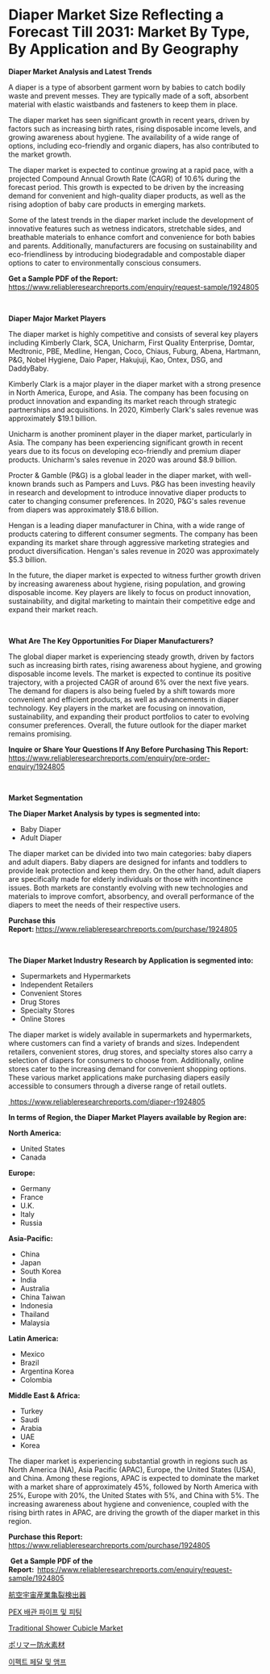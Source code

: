 <p><h1>Diaper Market Size Reflecting a Forecast Till 2031: Market By Type, By Application and By Geography</h1></p><p><strong>Diaper Market Analysis and Latest Trends</strong></p>
<p><p>A diaper is a type of absorbent garment worn by babies to catch bodily waste and prevent messes. They are typically made of a soft, absorbent material with elastic waistbands and fasteners to keep them in place.</p><p>The diaper market has seen significant growth in recent years, driven by factors such as increasing birth rates, rising disposable income levels, and growing awareness about hygiene. The availability of a wide range of options, including eco-friendly and organic diapers, has also contributed to the market growth.</p><p>The diaper market is expected to continue growing at a rapid pace, with a projected Compound Annual Growth Rate (CAGR) of 10.6% during the forecast period. This growth is expected to be driven by the increasing demand for convenient and high-quality diaper products, as well as the rising adoption of baby care products in emerging markets.</p><p>Some of the latest trends in the diaper market include the development of innovative features such as wetness indicators, stretchable sides, and breathable materials to enhance comfort and convenience for both babies and parents. Additionally, manufacturers are focusing on sustainability and eco-friendliness by introducing biodegradable and compostable diaper options to cater to environmentally conscious consumers.</p></p>
<p><strong>Get a Sample PDF of the Report:&nbsp;</strong> <a href="https://www.reliableresearchreports.com/enquiry/request-sample/1924805">https://www.reliableresearchreports.com/enquiry/request-sample/1924805</a></p>
<p>&nbsp;</p>
<p><strong>Diaper Major Market Players</strong></p>
<p><p>The diaper market is highly competitive and consists of several key players including Kimberly Clark, SCA, Unicharm, First Quality Enterprise, Domtar, Medtronic, PBE, Medline, Hengan, Coco, Chiaus, Fuburg, Abena, Hartmann, P&G, Nobel Hygiene, Daio Paper, Hakujuji, Kao, Ontex, DSG, and DaddyBaby.</p><p>Kimberly Clark is a major player in the diaper market with a strong presence in North America, Europe, and Asia. The company has been focusing on product innovation and expanding its market reach through strategic partnerships and acquisitions. In 2020, Kimberly Clark's sales revenue was approximately $19.1 billion.</p><p>Unicharm is another prominent player in the diaper market, particularly in Asia. The company has been experiencing significant growth in recent years due to its focus on developing eco-friendly and premium diaper products. Unicharm's sales revenue in 2020 was around $8.9 billion.</p><p>Procter & Gamble (P&G) is a global leader in the diaper market, with well-known brands such as Pampers and Luvs. P&G has been investing heavily in research and development to introduce innovative diaper products to cater to changing consumer preferences. In 2020, P&G's sales revenue from diapers was approximately $18.6 billion.</p><p>Hengan is a leading diaper manufacturer in China, with a wide range of products catering to different consumer segments. The company has been expanding its market share through aggressive marketing strategies and product diversification. Hengan's sales revenue in 2020 was approximately $5.3 billion.</p><p>In the future, the diaper market is expected to witness further growth driven by increasing awareness about hygiene, rising population, and growing disposable income. Key players are likely to focus on product innovation, sustainability, and digital marketing to maintain their competitive edge and expand their market reach.</p></p>
<p>&nbsp;</p>
<p><strong>What Are The Key Opportunities For Diaper Manufacturers?</strong></p>
<p><p>The global diaper market is experiencing steady growth, driven by factors such as increasing birth rates, rising awareness about hygiene, and growing disposable income levels. The market is expected to continue its positive trajectory, with a projected CAGR of around 6% over the next five years. The demand for diapers is also being fueled by a shift towards more convenient and efficient products, as well as advancements in diaper technology. Key players in the market are focusing on innovation, sustainability, and expanding their product portfolios to cater to evolving consumer preferences. Overall, the future outlook for the diaper market remains promising.</p></p>
<p><strong>Inquire or Share Your Questions If Any Before Purchasing This Report:</strong> <a href="https://www.reliableresearchreports.com/enquiry/pre-order-enquiry/1924805">https://www.reliableresearchreports.com/enquiry/pre-order-enquiry/1924805</a></p>
<p>&nbsp;</p>
<p><strong>Market Segmentation</strong></p>
<p><strong>The Diaper Market Analysis by types is segmented into:</strong></p>
<p><ul><li>Baby Diaper</li><li>Adult Diaper</li></ul></p>
<p><p>The diaper market can be divided into two main categories: baby diapers and adult diapers. Baby diapers are designed for infants and toddlers to provide leak protection and keep them dry. On the other hand, adult diapers are specifically made for elderly individuals or those with incontinence issues. Both markets are constantly evolving with new technologies and materials to improve comfort, absorbency, and overall performance of the diapers to meet the needs of their respective users.</p></p>
<p><strong>Purchase this Report:&nbsp;</strong><a href="https://www.reliableresearchreports.com/purchase/1924805">https://www.reliableresearchreports.com/purchase/1924805</a></p>
<p>&nbsp;</p>
<p><strong>The Diaper Market Industry Research by Application is segmented into:</strong></p>
<p><ul><li>Supermarkets and Hypermarkets</li><li>Independent Retailers</li><li>Convenient Stores</li><li>Drug Stores</li><li>Specialty Stores</li><li>Online Stores</li></ul></p>
<p><p>The diaper market is widely available in supermarkets and hypermarkets, where customers can find a variety of brands and sizes. Independent retailers, convenient stores, drug stores, and specialty stores also carry a selection of diapers for consumers to choose from. Additionally, online stores cater to the increasing demand for convenient shopping options. These various market applications make purchasing diapers easily accessible to consumers through a diverse range of retail outlets.</p></p>
<p><a href="https://www.reliableresearchreports.com/diaper-r1924805">&nbsp;https://www.reliableresearchreports.com/diaper-r1924805</a></p>
<p><strong>In terms of Region, the Diaper Market Players available by Region are:</strong></p>
<p>
    <p> <strong> North America: </strong>
        <ul>
            <li>United States</li>
            <li>Canada</li>
        </ul>
        </p> 
    <p> <strong> Europe: </strong>
        <ul>
            <li>Germany</li>
            <li>France</li>
            <li>U.K.</li>
            <li>Italy</li>
            <li>Russia</li>
        </ul>
        </p> 
    <p> <strong> Asia-Pacific: </strong>
        <ul>
            <li>China</li>
            <li>Japan</li>
            <li>South Korea</li>
            <li>India</li>
            <li>Australia</li>
            <li>China Taiwan</li>
            <li>Indonesia</li>
            <li>Thailand</li>
            <li>Malaysia</li>
        </ul>
        </p> 
    <p> <strong> Latin America: </strong>
        <ul>
            <li>Mexico</li>
            <li>Brazil</li>
            <li>Argentina Korea</li>
            <li>Colombia</li>
        </ul>
        </p> 
    <p> <strong> Middle East & Africa: </strong>
        <ul>
            <li>Turkey</li>
            <li>Saudi</li>
            <li>Arabia</li>
            <li>UAE</li>
            <li>Korea</li>
        </ul>
    </p>
    </p>
<p><p>The diaper market is experiencing substantial growth in regions such as North America (NA), Asia Pacific (APAC), Europe, the United States (USA), and China. Among these regions, APAC is expected to dominate the market with a market share of approximately 45%, followed by North America with 25%, Europe with 20%, the United States with 5%, and China with 5%. The increasing awareness about hygiene and convenience, coupled with the rising birth rates in APAC, are driving the growth of the diaper market in this region.</p></p>
<p><strong>Purchase this Report: </strong><a href="https://www.reliableresearchreports.com/purchase/1924805">https://www.reliableresearchreports.com/purchase/1924805</a></p>
<p>&nbsp;<strong>Get a Sample PDF of the Report:&nbsp;&nbsp;</strong><a href="https://www.reliableresearchreports.com/enquiry/request-sample/1924805">https://www.reliableresearchreports.com/enquiry/request-sample/1924805</a></p>
<p><strong></strong></p>
<p><p><a href="https://github.com/marbadji/Market-Research-Report-List-2/blob/main/5656180140668.md">航空宇宙産業亀裂検出器</a></p><p><a href="https://github.com/BrettWeberrt8767765/Market-Research-Report-List-2/blob/main/2711707148546.md">PEX 배관 파이프 및 피팅</a></p><p><a href="https://github.com/nandosuryapratama/Market-Research-Report-List-1/blob/main/traditional-shower-cubicle-market.md">Traditional Shower Cubicle Market</a></p><p><a href="https://medium.com/@alfaro.etbn_52903/2031%E5%B9%B4%E3%81%8B%E3%82%892024%E5%B9%B4%E3%81%BE%E3%81%A7%E3%81%AE%E3%83%9D%E3%83%AA%E3%83%9E%E3%83%BC%E9%98%B2%E6%B0%B4%E6%9D%90%E6%96%99%E3%81%AE%E5%B8%82%E5%A0%B4%E5%B1%95%E6%9C%9B%E3%81%A8%E4%BA%88%E6%B8%AC-7a236512a1d3">ポリマー防水素材</a></p><p><a href="https://medium.com/@justonblock/%ED%9A%A8%EA%B3%BC-%ED%8E%98%EB%8B%AC-%EB%B0%8F-%EC%95%B0%ED%94%84-%EC%8B%9C%EC%9E%A5%EC%9D%98-%EC%8B%AC%EC%B8%B5-%EB%B6%84%EC%84%9D-%EB%8F%99%ED%96%A5-%EC%8B%9C%EC%9E%A5-%EC%84%B8%EB%B6%84%ED%99%94-%EB%B0%8F-%EA%B2%BD%EC%9F%81-%EB%B6%84%EC%84%9D-6f53184b6396">이펙트 페달 및 앰프</a></p></p>